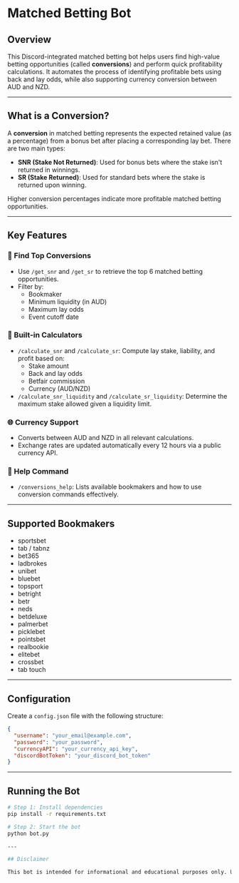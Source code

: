 # Matched Betting Bot

## Overview

This Discord-integrated matched betting bot helps users find high-value betting opportunities (called **conversions**) and perform quick profitability calculations. It automates the process of identifying profitable bets using back and lay odds, while also supporting currency conversion between AUD and NZD.

---

## What is a Conversion?

A **conversion** in matched betting represents the expected retained value (as a percentage) from a bonus bet after placing a corresponding lay bet. There are two main types:

- **SNR (Stake Not Returned)**: Used for bonus bets where the stake isn't returned in winnings.
- **SR (Stake Returned)**: Used for standard bets where the stake is returned upon winning.

Higher conversion percentages indicate more profitable matched betting opportunities.

---

## Key Features

### 🔎 Find Top Conversions
- Use `/get_snr` and `/get_sr` to retrieve the top 6 matched betting opportunities.
- Filter by:
  - Bookmaker
  - Minimum liquidity (in AUD)
  - Maximum lay odds
  - Event cutoff date

### 🧮 Built-in Calculators
- `/calculate_snr` and `/calculate_sr`: Compute lay stake, liability, and profit based on:
  - Stake amount
  - Back and lay odds
  - Betfair commission
  - Currency (AUD/NZD)
- `/calculate_snr_liquidity` and `/calculate_sr_liquidity`: Determine the maximum stake allowed given a liquidity limit.

### 🌐 Currency Support
- Converts between AUD and NZD in all relevant calculations.
- Exchange rates are updated automatically every 12 hours via a public currency API.

### 📘 Help Command
- `/conversions_help`: Lists available bookmakers and how to use conversion commands effectively.

---

## Supported Bookmakers

- sportsbet  
- tab / tabnz  
- bet365  
- ladbrokes  
- unibet  
- bluebet  
- topsport  
- betright  
- betr  
- neds  
- betdeluxe  
- palmerbet  
- picklebet  
- pointsbet  
- realbookie  
- elitebet  
- crossbet  
- tab touch  

---

## Configuration

Create a `config.json` file with the following structure:

```json
{
  "username": "your_email@example.com",
  "password": "your_password",
  "currencyAPI": "your_currency_api_key",
  "discordBotToken": "your_discord_bot_token"
}
```
---

## Running the Bot

```bash
# Step 1: Install dependencies
pip install -r requirements.txt

# Step 2: Start the bot
python bot.py

---

## Disclaimer

This bot is intended for informational and educational purposes only. Use of matched betting tools and strategies may violate the terms and conditions of some bookmakers. Use responsibly and at your own discretion.
